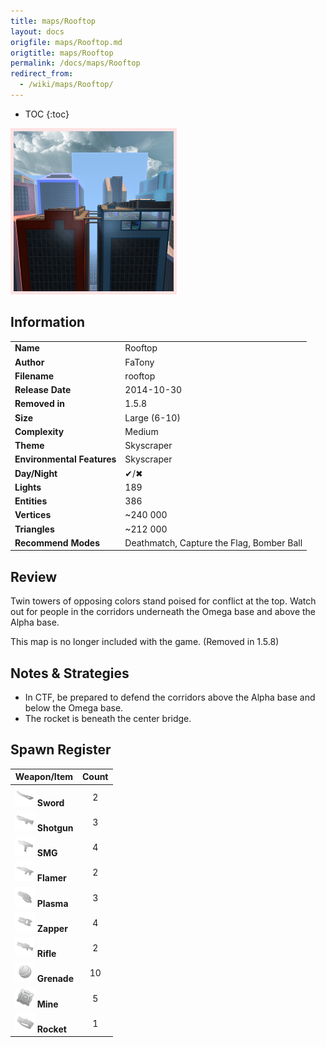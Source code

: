 ```yaml
---
title: maps/Rooftop
layout: docs
origfile: maps/Rooftop.md
origtitle: maps/Rooftop
permalink: /docs/maps/Rooftop
redirect_from:
  - /wiki/maps/Rooftop/
---
```

* TOC
{:toc}
<img style='border:5px solid #ffe0e0e0' src="../images/maps/rooftop.png" width="256px" />

## Information

|                            |                                           |
|----------------------------|-------------------------------------------|
| **Name**                   | Rooftop                                   |
| **Author**                 | FaTony                                    |
| **Filename**               | rooftop                                   |
| **Release Date**           | 2014-10-30                                |
| **Removed in**             | 1.5.8                                     |
| **Size**                   | Large (6-10)                              |
| **Complexity**             | Medium                                    |
| **Theme**                  | Skyscraper                                |
| **Environmental Features** | Skyscraper                                |
| **Day/Night**              | ✔/✖                                       |
| **Lights**                 | 189                                       |
| **Entities**               | 386                                       |
| **Vertices**               | ~240 000                                  |
| **Triangles**              | ~212 000                                  |
| **Recommend Modes**        | Deathmatch, Capture the Flag, Bomber Ball |

## Review

Twin towers of opposing colors stand poised for conflict at the top. Watch out for people in the corridors underneath the Omega base and above the Alpha base.

This map is no longer included with the game. (Removed in 1.5.8)

## Notes & Strategies

- In CTF, be prepared to defend the corridors above the Alpha base and below the Omega base.
- The rocket is beneath the center bridge.

## Spawn Register

| Weapon/Item                                                         | Count |
|---------------------------------------------------------------------|:-----:|
| <img src="../images/weapons/sword.png" width="32px"/> **Sword**     |   2   |
| <img src="../images/weapons/shotgun.png" width="32px"/> **Shotgun** |   3   |
| <img src="../images/weapons/smg.png" width="32px"/> **SMG**         |   4   |
| <img src="../images/weapons/flamer.png" width="32px"/> **Flamer**   |   2   |
| <img src="../images/weapons/plasma.png" width="32px"/> **Plasma**   |   3   |
| <img src="../images/weapons/zapper.png" width="32px"/> **Zapper**   |   4   |
| <img src="../images/weapons/rifle.png" width="32px"/> **Rifle**     |   2   |
| <img src="../images/weapons/grenade.png" width="32px"/> **Grenade** |  10   |
| <img src="../images/weapons/mine.png" width="32px"/> **Mine**       |   5   |
| <img src="../images/weapons/rocket.png" width="32px"/> **Rocket**   |   1   |
